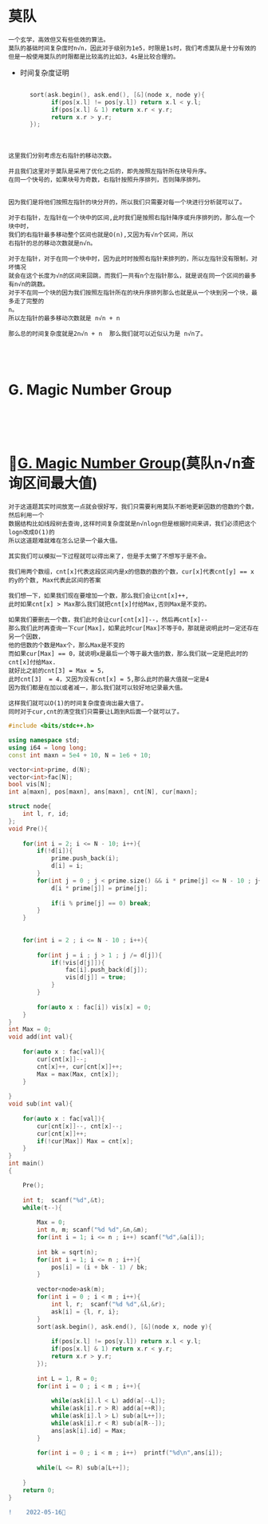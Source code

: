 #  莫队

    一个玄学，高效但又有些低效的算法。
    莫队的基础时间复杂度时n√n，因此对于级别为1e5，时限是1s时，我们考虑莫队是十分有效的
    但是一般使用莫队的时限都是比较高的比如3，4s是比较合理的。
    
    
+   时间复杂度证明  

```C++

      sort(ask.begin(), ask.end(), [&](node x, node y){
            if(pos[x.l] != pos[y.l]) return x.l < y.l;
            if(pos[x.l] & 1) return x.r < y.r;
            return x.r > y.r;
      });
```
  <br>
  
    这里我们分别考虑左右指针的移动次数。
    
    并且我们这里对于莫队是采用了优化之后的，即先按照左指针所在块号升序。
    在同一个快号的，如果块号为奇数，右指针按照升序排列，否则降序排列。    
    
    
    因为我们是将他们按照左指针的块分开的，所以我们只需要对每一个块进行分析就可以了。
    
    对于右指针，左指针在一个块中的区间,此时我们是按照右指针降序或升序排列的，那么在一个块中时，
    我们的右指针最多移动整个区间也就是O(n),又因为有√n个区间，所以
    右指针的总的移动次数就是n√n。
    
    对于左指针，对于在同一个块中时，因为此时时按照右指针来排列的，所以左指针没有限制，对坏情况
    就会在这个长度为√n的区间来回跳，而我们一共有n个左指针那么，就是说在同一个区间的最多有n√n的跳数。
    对于不在同一个块的因为我们按照左指针所在的块升序排列那么也就是从一个块到另一个块，最多走了完整的
    n。
    所以左指针的最多移动次数就是 n√n + n
    
    那么总的时间复杂度就是2n√n + n  那么我们就可以近似认为是 n√n了。
    
<br>
<br>
<span id="jump0"> </span>

#  G. Magic Number Group

<br>
<br>
<br>

  #  🎳[G. Magic Number Group](https://codeforces.com/gym/103366/problem/G)(莫队n√n查询区间最大值)
    
    对于这道题其实时间放宽一点就会很好写，我们只需要利用莫队不断地更新因数的倍数的个数，然后利用一个
    数据结构比如线段树去查询,这样时间复杂度就是n√nlogn但是根据时间来讲，我们必须把这个logn改成O(1)的
    所以这道题难就难在怎么记录一个最大值。
    
    其实我们可以模拟一下过程就可以得出来了，但是手太懒了不想写于是不会。
    
    我们用两个数组，cnt[x]代表这段区间内是x的倍数的数的个数，cur[x]代表cnt[y] == x的y的个数, Max代表此区间的答案
    
    我们想一下，如果我们现在要增加一个数，那么我们会让cnt[x]++,
    此时如果cnt[x] > Max那么我们就把cnt[x]付给Max,否则Max是不变的。
    
    如果我们要删去一个数，我们此时会让cur[cnt[x]]--，然后再cnt[x]--
    那么我们此时再查询一下cur[Max]，如果此时cur[Max]不等于0，那就是说明此时一定还存在另一个因数，
    他的倍数的个数是Max个，那么Max是不变的
    而如果cur[Max] == 0，就说明x是最后一个等于最大值的数，那么我们就一定是把此时的cnt[x]付给Max.
    就好比之前的cnt[3] = Max = 5，
    此时cnt[3]  = 4，又因为没有cnt[x] = 5,那么此时的最大值就一定是4
    因为我们都是在加以或者减一，那么我们就可以较好地记录最大值。
    
    这样我们就可以O(1)的时间复杂度查询出最大值了。
    同时对于cur,cnt的清空我们只需要让L跑到R后面一个就可以了。

```C++
#include <bits/stdc++.h>

using namespace std;
using i64 = long long;
const int maxn = 5e4 + 10, N = 1e6 + 10;

vector<int>prime, d(N);
vector<int>fac[N];
bool vis[N];
int a[maxn], pos[maxn], ans[maxn], cnt[N], cur[maxn];

struct node{
	int l, r, id;
};
void Pre(){
	
	for(int i = 2; i <= N - 10; i++){
		if(!d[i]){
			prime.push_back(i);
			d[i] = i;
		}
		for(int j = 0 ; j < prime.size() && i * prime[j] <= N - 10 ; j++){
			d[i * prime[j]] = prime[j];
			
			if(i % prime[j] == 0) break;
		}
	}
	
	
	for(int i = 2 ; i <= N - 10 ; i++){
		
		for(int j = i ; j > 1 ; j /= d[j]){
			if(!vis[d[j]]){
				fac[i].push_back(d[j]);
				vis[d[j]] = true;
			}
		}
		
		for(auto x : fac[i]) vis[x] = 0;
	}
}
int Max = 0;
void add(int val){
	
	for(auto x : fac[val]){
		cur[cnt[x]]--;
		cnt[x]++, cur[cnt[x]]++;
		Max = max(Max, cnt[x]);
	}
	
}
void sub(int val){
	
	for(auto x : fac[val]){
		cur[cnt[x]]--, cnt[x]--;
		cur[cnt[x]]++;
		if(!cur[Max]) Max = cnt[x];
	}
}
int main()
{

	Pre();
	
	int t;  scanf("%d",&t);
	while(t--){
		
		Max = 0;
		int n, m; scanf("%d %d",&n,&m);
		for(int i = 1; i <= n ; i++) scanf("%d",&a[i]);
		
		int bk = sqrt(n);
		for(int i = 1; i <= n ; i++){
			pos[i] = (i + bk - 1) / bk;
		}
		
		vector<node>ask(m);
		for(int i = 0 ; i < m ; i++){
			int l, r;  scanf("%d %d",&l,&r);
			ask[i] = {l, r, i};
		}
		sort(ask.begin(), ask.end(), [&](node x, node y){
			
			if(pos[x.l] != pos[y.l]) return x.l < y.l;
			if(pos[x.l] & 1) return x.r < y.r;
			return x.r > y.r;
  		});
  		
  		int L = 1, R = 0;
  		for(int i = 0 ; i < m ; i++){
  			
  			while(ask[i].l < L) add(a[--L]);
  			while(ask[i].r > R) add(a[++R]);
  			while(ask[i].l > L) sub(a[L++]);
  			while(ask[i].r < R) sub(a[R--]);
  			ans[ask[i].id] = Max;
		}
		
		for(int i = 0 ; i < m ; i++)  printf("%d\n",ans[i]);
		
		while(L <= R) sub(a[L++]);
		
	}
	return 0;
}
```

```diff
!    2022-05-16💐
```
    
